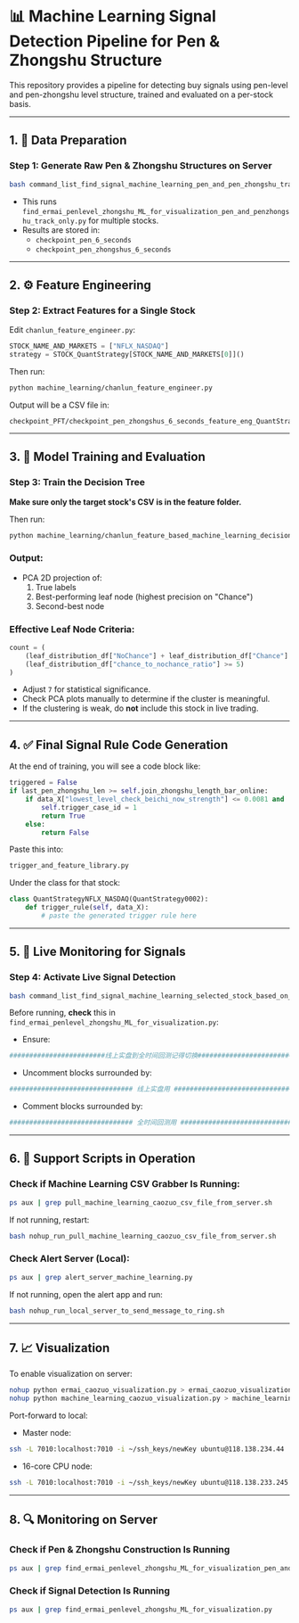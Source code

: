 # 📊 Machine Learning Signal Detection Pipeline for Pen & Zhongshu Structure

This repository provides a pipeline for detecting buy signals using pen-level and pen-zhongshu level structure, trained and evaluated on a per-stock basis.

---

## 1. 📁 Data Preparation

### Step 1: Generate Raw Pen & Zhongshu Structures on Server

```bash
bash command_list_find_signal_machine_learning_pen_and_pen_zhongshu_track_only.sh
```

- This runs `find_ermai_penlevel_zhongshu_ML_for_visualization_pen_and_penzhongshu_track_only.py` for multiple stocks.
- Results are stored in:
  - `checkpoint_pen_6_seconds`
  - `checkpoint_pen_zhongshus_6_seconds`

---

## 2. ⚙️ Feature Engineering

### Step 2: Extract Features for a Single Stock

Edit `chanlun_feature_engineer.py`:

```python
STOCK_NAME_AND_MARKETS = ["NFLX_NASDAQ"]
strategy = STOCK_QuantStrategy[STOCK_NAME_AND_MARKETS[0]]()
```

Then run:

```bash
python machine_learning/chanlun_feature_engineer.py
```

Output will be a CSV file in:

```
checkpoint_PFT/checkpoint_pen_zhongshus_6_seconds_feature_eng_QuantStrategy0002/
```

---

## 3. 🤖 Model Training and Evaluation

### Step 3: Train the Decision Tree

**Make sure only the target stock's CSV is in the feature folder.**

Then run:

```bash
python machine_learning/chanlun_feature_based_machine_learning_decision_tree.py
```

### Output:
- PCA 2D projection of:
  1. True labels
  2. Best-performing leaf node (highest precision on "Chance")
  3. Second-best node

### Effective Leaf Node Criteria:

```python
count = (
    (leaf_distribution_df["NoChance"] + leaf_distribution_df["Chance"] >= 7) &
    (leaf_distribution_df["chance_to_nochance_ratio"] >= 5)
)
```

- Adjust `7` for statistical significance.
- Check PCA plots manually to determine if the cluster is meaningful.
- If the clustering is weak, do **not** include this stock in live trading.

---

## 4. ✅ Final Signal Rule Code Generation

At the end of training, you will see a code block like:

```python
triggered = False
if last_pen_zhongshu_len >= self.join_zhongshu_length_bar_online:
    if data_X["lowest_level_check_beichi_now_strength"] <= 0.0081 and ...
        self.trigger_case_id = 1
        return True
    else:
        return False
```

Paste this into:

```python
trigger_and_feature_library.py
```

Under the class for that stock:

```python
class QuantStrategyNFLX_NASDAQ(QuantStrategy0002):
    def trigger_rule(self, data_X):
        # paste the generated trigger rule here
```

---

## 5. 📡 Live Monitoring for Signals

### Step 4: Activate Live Signal Detection

```bash
bash command_list_find_signal_machine_learning_selected_stock_based_on_whether_ML_class_exist.sh
```

Before running, **check** this in `find_ermai_penlevel_zhongshu_ML_for_visualization.py`:

- Ensure:

```python
########################线上实盘到全时间回测记得切换#########################
```

- Uncomment blocks surrounded by:

```python
############################### 线上实盘用 ###############################
```

- Comment blocks surrounded by:

```python
############################### 全时间回测用 ###############################
```

---

## 6. 🔄 Support Scripts in Operation

### Check if Machine Learning CSV Grabber Is Running:

```bash
ps aux | grep pull_machine_learning_caozuo_csv_file_from_server.sh
```

If not running, restart:

```bash
bash nohup_run_pull_machine_learning_caozuo_csv_file_from_server.sh
```

### Check Alert Server (Local):

```bash
ps aux | grep alert_server_machine_learning.py
```

If not running, open the alert app and run:

```bash
bash nohup_run_local_server_to_send_message_to_ring.sh
```

---

## 7. 📈 Visualization

To enable visualization on server:

```bash
nohup python ermai_caozuo_visualization.py > ermai_caozuo_visualization.log 2>&1 &
nohup python machine_learning_caozuo_visualization.py > machine_learning_caozuo_visualization.log 2>&1 &
```

Port-forward to local:

- Master node:

```bash
ssh -L 7010:localhost:7010 -i ~/ssh_keys/newKey ubuntu@118.138.234.44
```

- 16-core CPU node:

```bash
ssh -L 7010:localhost:7010 -i ~/ssh_keys/newKey ubuntu@118.138.233.245
```

---

## 8. 🔍 Monitoring on Server

### Check if Pen & Zhongshu Construction Is Running

```bash
ps aux | grep find_ermai_penlevel_zhongshu_ML_for_visualization_pen_and_penzhongshu_track_only.py
```

### Check if Signal Detection Is Running

```bash
ps aux | grep find_ermai_penlevel_zhongshu_ML_for_visualization.py
```
